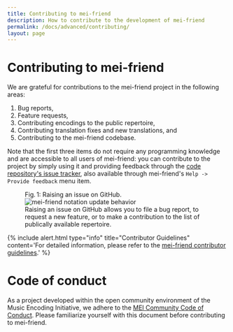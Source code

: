 ```yaml
---
title: Contributing to mei-friend
description: How to contribute to the development of mei-friend
permalink: /docs/advanced/contributing/
layout: page
---
```

# Contributing to mei-friend    

We are grateful for contributions to the mei-friend project in the following areas: 

1. Bug reports, 
2. Feature requests, 
3. Contributing encodings to the public repertoire, 
4. Contributing translation fixes and new translations, and 
5. Contributing to the mei-friend codebase.

Note that the first three items do not require any programming knowledge and are accessible to all users of mei-friend: you can contribute to the project by simply using it and providing feedback through the [code repository's issue tracker](https://github.com/mei-friend/mei-friend/issues/new/choose), also available through mei-friend's `Help -> Provide feedback` menu item.
  
<figure class="figure halfwidth">
    <div class="figure-title">Fig.&thinsp;1: Raising an issue on GitHub.</div>
    <img class="figure-img" src="{{ site.baseurl }}/assets/img/github/GitHub-raising-an-issue.png" 
        alt="mei-friend notation update behavior" />
    <figcaption class="figure-caption">Raising an issue on GitHub allows you to file a bug report, to request a new feature, or to make a contribution to the list of publically available repertoire.</figcaption>
</figure>

{% include alert.html type="info" title="Contributor Guidelines" content='For detailed information, please refer to the <a href="https://github.com/mei-friend/mei-friend/blob/develop/CONTRIBUTING.md">mei-friend contributor guidelines</a>.' %}

# Code of conduct

As a project developed within the open community environment of the Music Encoding Initiative, we adhere to the [MEI Community Code of Conduct](https://music-encoding.org/community/code-of-conduct.html). Please familiarize yourself with this document before contributing to mei-friend.
